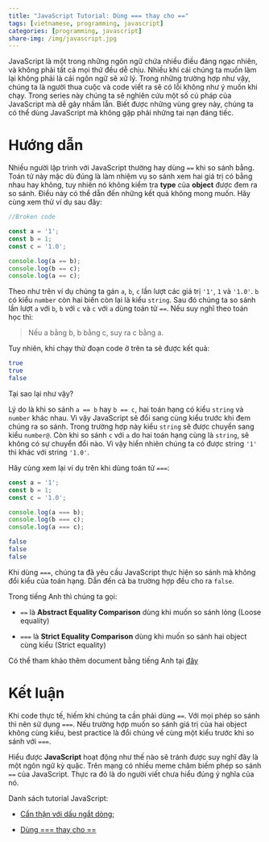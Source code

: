 ```yaml
---
title: "JavaScript Tutorial: Dùng === thay cho =="
tags: [vietnamese, programming, javascript]
categories: [programming, javascript]
share-img: /img/javascript.jpg
---
```


JavaScript là một trong những ngôn ngữ chứa nhiều điều đáng ngạc nhiên, và không phải tất cả mọi thứ đều dễ chịu. Nhiều khi cái chúng ta muốn làm lại không phải là cái ngôn ngữ sẽ xử lý. Trong những trường hợp như vậy, chúng ta là người thua cuộc và code viết ra sẽ có lỗi không như ý muốn khi chạy. Trong series này chúng ta sẽ nghiên cứu một số cú pháp của JavaScript mà dễ gây nhầm lẫn. Biết được những vùng grey này, chúng ta có thể dùng JavaScript mà không gặp phải những tai nạn đáng tiếc.

<script async src="//pagead2.googlesyndication.com/pagead/js/adsbygoogle.js"></script>
<ins class="adsbygoogle"
     style="display:block; text-align:center;"
     data-ad-layout="in-article"
     data-ad-format="fluid"
     data-ad-client="ca-pub-2750437710821247"
     data-ad-slot="8905029259"></ins>
<script>
     (adsbygoogle = window.adsbygoogle || []).push({});
</script>

# Hướng dẫn

Nhiều người lập trình với JavaScript thường hay dùng `==` khi so sánh bằng. Toán tử này mặc dù đúng là làm nhiệm vụ so sánh xem hai giá trị có bằng nhau hay không, tuy nhiên nó không kiểm tra **type** của **object** được đem ra so sánh. Điều này có thể dẫn đến những kết quả không mong muốn. Hãy cùng xem thử ví dụ sau đây:

```javascript
//Broken code

const a = '1';
const b = 1;
const c = '1.0';

console.log(a == b);
console.log(b == c);
console.log(a == c);
```

Theo như trên ví dụ chúng ta gán `a`, `b`, `c` lần lượt các giá trị `'1'`, `1` và `'1.0'`. `b` có kiểu `number` còn hai biến còn lại là kiểu `string`. Sau đó chúng ta so sánh lần lượt `a` với `b`, `b` với `c` và `c` với `a` dùng toán tử `==`. Nếu suy nghĩ theo toán học thì:

> Nếu a bằng b, b bằng c, suy ra c bằng a.

Tuy nhiên, khi chạy thử đoạn code ở trên ta sẽ được kết quả:

```bash
true
true
false
```

Tại sao lại như vậy?

Lý do là khi so sánh `a == b` hay `b == c`, hai toán hạng có kiểu `string` và `number` khác nhau. Vì vậy JavaScript sẽ đổi sang cùng kiểu trước khi đem chúng ra so sánh. Trong trường hợp này kiểu `string` sẽ được chuyển sang kiểu `number@`. Còn khi so sánh `c` với `a` do hai toán hạng cùng là `string`, sẽ không có sự chuyển đổi nào. Vì vậy hiển nhiên chúng ta có được string `'1'` thì khác với string `'1.0'`.

Hãy cùng xem lại ví dụ trên khi dùng toán tử `===`:

```javascript
const a = '1';
const b = 1;
const c = '1.0';

console.log(a === b);
console.log(b === c);
console.log(a === c);
```

```bash
false
false
false
```

Khi dùng `===`, chúng ta đã yêu cầu JavaScript thực hiện so sánh mà không đổi kiểu của toán hạng. Dẫn đến cả ba trường hợp đều cho ra `false`.

Trong tiếng Anh thì chúng ta gọi:

* `==` là **Abstract Equality Comparison** dùng khi muốn so sánh lỏng (Loose equality)

* `===` là **Strict Equality Comparison** dùng khi muốn so sánh hai object cùng kiểu (Strict equality)

Có thể tham khảo thêm document bằng tiếng Anh tại [đây](https://developer.mozilla.org/en-US/docs/Web/JavaScript/Equality_comparisons_and_sameness)

# Kết luận

Khi code thực tế, hiếm khi chúng ta cần phải dùng `==`. Với mọi phép so sánh thì nên sử dụng `===`. Nếu trường hợp muốn so sánh giá trị của hai object không cùng kiểu, best practice là đổi chúng về cùng một kiểu trước khi so sánh với `===`.

Hiểu được **JavaScript** hoạt động như thế nào sẽ tránh được suy nghĩ đây là một ngôn ngữ kỳ quặc. Trên mạng có nhiều meme châm biếm phép so sánh `==` của JavaScript. Thực ra đó là do người viết chưa hiểu đúng ý nghĩa của nó.

<script async src="//pagead2.googlesyndication.com/pagead/js/adsbygoogle.js"></script>
<ins class="adsbygoogle"
     style="display:block; text-align:center;"
     data-ad-layout="in-article"
     data-ad-format="fluid"
     data-ad-client="ca-pub-2750437710821247"
     data-ad-slot="8905029259"></ins>
<script>
     (adsbygoogle = window.adsbygoogle || []).push({});
</script>

Danh sách tutorial JavaScript:

* [Cẩn thận với dấu ngắt dòng;](https://phuongnq.me/2018-07-27-javascript-tutorial-01/)

* [Dùng === thay cho ==](https://phuongnq.me/2018-07-29-javascript-tutorial-02/)